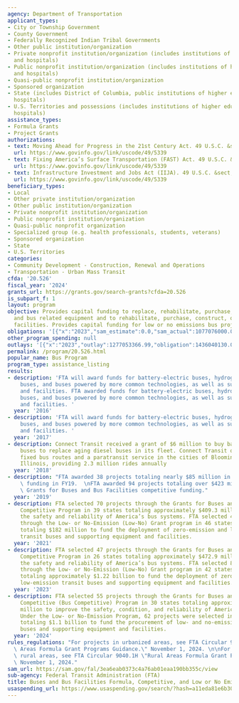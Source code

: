 ```yaml
---
agency: Department of Transportation
applicant_types:
- City or Township Government
- County Government
- Federally Recognized Indian Tribal Governments
- Other public institution/organization
- Private nonprofit institution/organization (includes institutions of higher education
  and hospitals)
- Public nonprofit institution/organization (includes institutions of higher education
  and hospitals)
- Quasi-public nonprofit institution/organization
- Sponsored organization
- State (includes District of Columbia, public institutions of higher education and
  hospitals)
- U.S. Territories and possessions (includes institutions of higher education and
  hospitals)
assistance_types:
- Formula Grants
- Project Grants
authorizations:
- text: Moving Ahead for Progress in the 21st Century Act. 49 U.S.C. &sect; 5339.
  url: https://www.govinfo.gov/link/uscode/49/5339
- text: Fixing America’s Surface Transportation (FAST) Act. 49 U.S.C. &sect; 5339.
  url: https://www.govinfo.gov/link/uscode/49/5339
- text: Infrastructure Investment and Jobs Act (IIJA). 49 U.S.C. &sect; 5339.
  url: https://www.govinfo.gov/link/uscode/49/5339
beneficiary_types:
- Local
- Other private institution/organization
- Other public institution/organization
- Private nonprofit institution/organization
- Public nonprofit institution/organization
- Quasi-public nonprofit organization
- Specialized group (e.g. health professionals, students, veterans)
- Sponsored organization
- State
- U.S. Territories
categories:
- Community Development - Construction, Renewal and Operations
- Transportation - Urban Mass Transit
cfda: '20.526'
fiscal_year: '2024'
grants_url: https://grants.gov/search-grants?cfda=20.526
is_subpart_f: 1
layout: program
objective: Provides capital funding to replace, rehabilitate, purchase, or lease buses
  and bus related equipment and to rehabilitate, purchase, construct, or lease bus-related
  facilities. Provides capital funding for low or no emissions bus projects.
obligations: '[{"x":"2023","sam_estimate":0.0,"sam_actual":1077076000.0,"usa_spending_actual":1526340178.0},{"x":"2024","sam_estimate":0.0,"sam_actual":996721000.0,"usa_spending_actual":1529374739.12},{"x":"2025","sam_estimate":0.0,"sam_actual":1326216000.0,"usa_spending_actual":0.0}]'
other_program_spending: null
outlays: '[{"x":"2023","outlay":1277053366.99,"obligation":1436040130.0},{"x":"2024","outlay":525651517.0,"obligation":1450034608.0},{"x":"2025","outlay":0.0,"obligation":0.0}]'
permalink: /program/20.526.html
popular_name: Bus Program
program_type: assistance_listing
results:
- description: 'FTA will award funds for battery-electric buses, hydrogen fuel cell
    buses, and buses powered by more common technologies, as well as supporting equipment
    and facilities. FTA awarded funds for battery-electric buses, hydrogen fuel cell
    buses, and buses powered by more common technologies, as well as supporting equipment
    and facilities. '
  year: '2016'
- description: 'FTA will award funds for battery-electric buses, hydrogen fuel cell
    buses, and buses powered by more common technologies, as well as supporting equipment
    and facilities. '
  year: '2017'
- description: Connect Transit received a grant of $6 million to buy battery electric
    buses to replace aging diesel buses in its fleet. Connect Transit operates 15
    fixed bus routes and a paratransit service in the cities of Bloomington and Normal,
    Illinois, providing 2.3 million rides annually
  year: '2018'
- description: "FTA awarded 38 projects totaling nearly $85 million in FY19 Low-No\
    \ funding in FY19.  \nFTA awarded 94 projects totaling over $423 million in FY19\
    \ Grants for Buses and Bus Facilities competitive funding."
  year: '2019'
- description: FTA selected 70 projects through the Grants for Buses and Bus Facilities
    Competitive Program in 39 states totaling approximately $409.3 million to improve
    the safety and reliability of America’s bus systems. FTA selected 49 projects
    through the Low- or No-Emission (Low-No) Grant program in 46 states and territories
    totaling $182 million to fund the deployment of zero-emission and low-emission
    transit buses and supporting equipment and facilities.
  year: '2021'
- description: FTA selected 47 projects through the Grants for Buses and Bus Facilities
    Competitive Program in 26 states totaling approximately $472.9 million to improve
    the safety and reliability of America’s bus systems. FTA selected 83 projects
    through the Low- or No-Emission (Low-No) Grant program in 42 states and territories
    totaling approximately $1.22 billion to fund the deployment of zero-emission and
    low-emission transit buses and supporting equipment and facilities.
  year: '2023'
- description: FTA selected 55 projects through the Grants for Buses and Bus Facilities
    Competitive (Bus Competitive) Program in 30 states totaling approximately $390
    million to improve the safety, condition, and reliability of America's bus systems.
    Under the Low- or No-Emission Program, 62 projects were selected in 32 states
    totaling $1.1 billion to fund the procurement of low- and no-emission transit
    buses and supporting equipment and facilities.
  year: '2024'
rules_regulations: "For projects in urbanized areas, see FTA Circular 9050.1A \"Urbanized\
  \ Areas Formula Grant Programs Guidance.\" November 1, 2024. \n\nFor projects in\
  \ rural areas, see FTA Circular 9040.1H \"Rural Areas Formula Grant Programs Guidance.\"\
  \ November 1, 2024."
sam_url: https://sam.gov/fal/3ea6eab0373c4a76ab01eaa190bb355c/view
sub-agency: Federal Transit Administration (FTA)
title: Buses and Bus Facilities Formula, Competitive, and Low or No Emissions Programs
usaspending_url: https://www.usaspending.gov/search/?hash=a11eda81e6b30693b7e1465abefbac23
---
```

